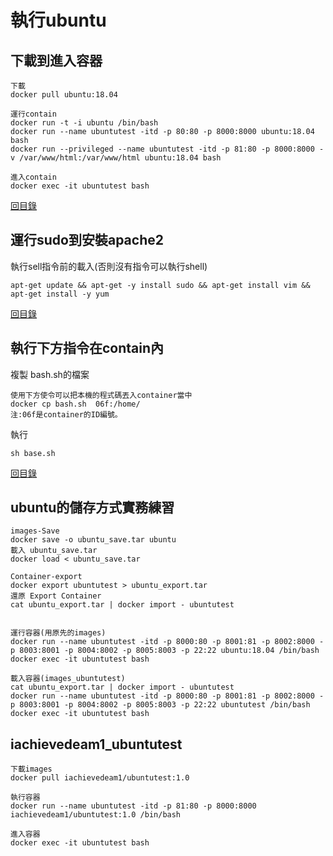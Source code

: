 # 執行ubuntu
## 下載到進入容器
~~~
下載
docker pull ubuntu:18.04

運行contain
docker run -t -i ubuntu /bin/bash
docker run --name ubuntutest -itd -p 80:80 -p 8000:8000 ubuntu:18.04 bash
docker run --privileged --name ubuntutest -itd -p 81:80 -p 8000:8000 -v /var/www/html:/var/www/html ubuntu:18.04 bash

進入contain
docker exec -it ubuntutest bash
~~~
[回目錄](#docker)

## 運行sudo到安裝apache2
執行sell指令前的載入(否則沒有指令可以執行shell)
~~~
apt-get update && apt-get -y install sudo && apt-get install vim && apt-get install -y yum
~~~
[回目錄](#docker)

## 執行下方指令在contain內
複製 bash.sh的檔案
~~~
使用下方使令可以把本機的程式碼丟入container當中
docker cp bash.sh  06f:/home/
注:06f是container的ID編號。
~~~
執行
~~~
sh base.sh
~~~
[回目錄](#docker)

## ubuntu的儲存方式實務練習
~~~
images-Save
docker save -o ubuntu_save.tar ubuntu
載入 ubuntu_save.tar
docker load < ubuntu_save.tar

Container-export
docker export ubuntutest > ubuntu_export.tar
還原 Export Container
cat ubuntu_export.tar | docker import - ubuntutest


運行容器(用原先的images)
docker run --name ubuntutest -itd -p 8000:80 -p 8001:81 -p 8002:8000 -p 8003:8001 -p 8004:8002 -p 8005:8003 -p 22:22 ubuntu:18.04 /bin/bash
docker exec -it ubuntutest bash

載入容器(images_ubuntutest)
cat ubuntu_export.tar | docker import - ubuntutest
docker run --name ubuntutest -itd -p 8000:80 -p 8001:81 -p 8002:8000 -p 8003:8001 -p 8004:8002 -p 8005:8003 -p 22:22 ubuntutest /bin/bash
docker exec -it ubuntutest bash
~~~

## iachievedeam1_ubuntutest
~~~
下載images
docker pull iachievedeam1/ubuntutest:1.0

執行容器
docker run --name ubuntutest -itd -p 81:80 -p 8000:8000 iachievedeam1/ubuntutest:1.0 /bin/bash

進入容器
docker exec -it ubuntutest bash


~~~